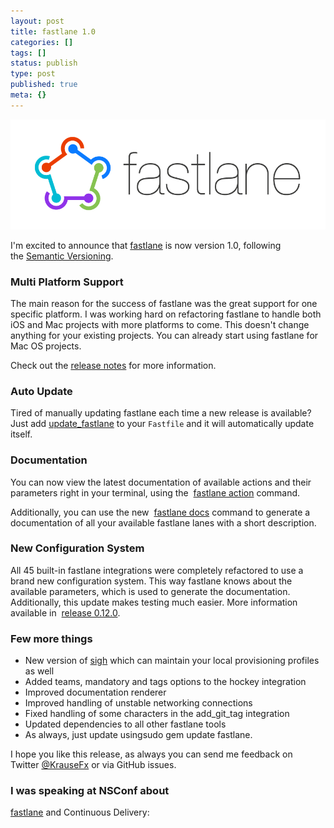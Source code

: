 ```yaml
---
layout: post
title: fastlane 1.0
categories: []
tags: []
status: publish
type: post
published: true
meta: {}
---
```


[![](/squarespace_images/static_545299aae4b0e9514fe30c95_54529a29e4b025a90f45cc50_55469f7fe4b0ebc5baf4a94d_1430691715096_fastlane+logo.pngfastlane+logo_)](https://fastlane.tools)
  
I'm excited to announce that [fastlane](https://fastlane.tools) is now version 1.0, following the [Semantic Versioning](http://semver.org/). 

### Multi Platform Support 

The main reason for the success of fastlane was the great support for one specific platform. I was working hard on refactoring fastlane to handle both iOS and Mac projects with more platforms to come. This doesn't change anything for your existing projects. You can already start using fastlane for Mac OS projects.

Check out the [release notes](https://github.com/KrauseFx/fastlane/releases/tag/0.11.0) for more information.

### Auto Update 


Tired of manually updating fastlane each time a new release is available? Just add [update_fastlane](https://github.com/KrauseFx/fastlane/blob/master/docs/Actions.md#update_fastlane) to your `Fastfile` and it will automatically update itself.

### Documentation 

You can now view the latest documentation of available actions and their parameters right in your terminal, using the 
[fastlane action](https://github.com/KrauseFx/fastlane/blob/master/docs/Actions.md#actions) command.

Additionally, you can use the new 
[fastlane docs](https://github.com/KrauseFx/fastlane/releases/tag/0.9.0) command to generate a documentation of all your available fastlane lanes with a short description.

### New Configuration System 

All 45 built-in fastlane integrations were completely refactored to use a brand new configuration system. This way fastlane knows about the available parameters, which is used to generate the documentation. Additionally, this update makes testing much easier. More information available in 
[release 0.12.0](https://github.com/KrauseFx/fastlane/releases/tag/0.12.0).

### Few more things

* New version of [sigh](https://github.com/KrauseFx/sigh#manage) which can maintain your local provisioning profiles as well
* Added teams, mandatory and tags options to the hockey integration
* Improved documentation renderer
* Improved handling of unstable networking connections
* Fixed handling of some characters in the add_git_tag integration
* Updated dependencies to all other fastlane tools
* As always, just update usingsudo gem update fastlane.

I hope you like this release, as always you can send me feedback on Twitter [@KrauseFx](https://twitter.com/KrauseFx) or via GitHub issues.

### I was speaking at NSConf about 
[fastlane](https://fastlane.tools) and Continuous Delivery:
